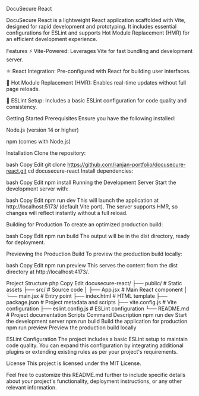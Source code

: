 DocuSecure React

DocuSecure React is a lightweight React application scaffolded with Vite, designed for rapid development and prototyping. It includes essential configurations for ESLint and supports Hot Module Replacement (HMR) for an efficient development experience.

Features
⚡ Vite-Powered: Leverages Vite for fast bundling and development server.

⚛️ React Integration: Pre-configured with React for building user interfaces.

🔄 Hot Module Replacement (HMR): Enables real-time updates without full page reloads.

🧹 ESLint Setup: Includes a basic ESLint configuration for code quality and consistency.

Getting Started
Prerequisites
Ensure you have the following installed:

Node.js (version 14 or higher)

npm (comes with Node.js)

Installation
Clone the repository:

bash
Copy
Edit
git clone https://github.com/ranjan-portfolio/docusecure-react.git
cd docusecure-react
Install dependencies:

bash
Copy
Edit
npm install
Running the Development Server
Start the development server with:

bash
Copy
Edit
npm run dev
This will launch the application at http://localhost:5173/ (default Vite port). The server supports HMR, so changes will reflect instantly without a full reload.

Building for Production
To create an optimized production build:

bash
Copy
Edit
npm run build
The output will be in the dist directory, ready for deployment.

Previewing the Production Build
To preview the production build locally:

bash
Copy
Edit
npm run preview
This serves the content from the dist directory at http://localhost:4173/.

Project Structure
php
Copy
Edit
docusecure-react/
├── public/             # Static assets
├── src/                # Source code
│   ├── App.jsx         # Main React component
│   └── main.jsx        # Entry point
├── index.html          # HTML template
├── package.json        # Project metadata and scripts
├── vite.config.js      # Vite configuration
├── eslint.config.js    # ESLint configuration
└── README.md           # Project documentation
Scripts
Command	Description
npm run dev	Start the development server
npm run build	Build the application for production
npm run preview	Preview the production build locally

ESLint Configuration
The project includes a basic ESLint setup to maintain code quality. You can expand this configuration by integrating additional plugins or extending existing rules as per your project's requirements.

License
This project is licensed under the MIT License.

Feel free to customize this README.md further to include specific details about your project's functionality, deployment instructions, or any other relevant information.
